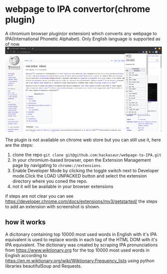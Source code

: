 # webpage to IPA convertor(chrome plugin)
A chromium browser plugin(or extension) which converts any webpage to IPA(International Phonetic Alphabet). Only English language is supported as of now.
![webpage to IPA plugin screenshot](https://github.com/hackasaur/webpage-to-IPA/blob/f02d217163444f9de544e30b8e1a9495dce1cb54/webpage%20to%20IPA%20wikipedia.png)

The plugin is not available on chrome web store but you can still use it, here are the steps:
1. clone the repo `git clone git@github.com:hackasaur/webpage-to-IPA.git`
2. In your chromium-based browser, open the Extension Management page by navigating to `chrome://extensions`.
3. Enable Developer Mode by clicking the toggle switch next to Developer mode.Click the LOAD UNPACKED button and select the extension directory where you coned the repo.
4. not it will be available in your browser extensions

if steps are not clear you can see <https://developer.chrome.com/docs/extensions/mv3/getstarted/> the steps to add an extension with screenshot is shown.

## how it works
A dicitonary containing top 10000 most used words in English with it's IPA equivalent is used to replace words in each tag of the HTML DOM with it's IPA equivalent.
The dictionary was created by scraping IPA pronunciations from <https://www.wiktionary.org> for the top 10000 most used words in English according to <https://en.m.wiktionary.org/wiki/Wiktionary:Frequency_lists> using python libraries beautifulSoup and Requests.
